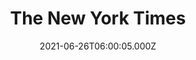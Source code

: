 ---
collection_archive: false
collection_awards: []
collection_category:
  - Kids
  - Editorial
  - Travel
  - Color
  - Humor
  - Environments
  - Portraits
  - Reportage
collection_content: >-
  “America is Reopening. Here’s What it Looks Like” for the _New York Times_.


  Last month I was part of a nationwide project documenting the reopening.
  Pictured here is the Arizona Balloon Festival in Goodyear, AZ.


  This commission reflects many of my sensibilities seen in my long-term
  personal works. Here the ingredients of light, color, humor, candid action,
  and charming moments make up this uniquely American visual recipe.


  As much as the larger project was a post-pandemic coming out party for
  America, I suppose it was mine too— my first time venturing into a mostly
  unmasked gathering in a place other than a grocery store or retail
  establishment.


  With a photographer assigned to each state, the totality of the project
  reminded me of one of the first photo documentary books of memory, David
  Elliot Cohen and Rick Somlan’s 1986 _A Day In the Life of America._


  _The New York Times_-  

  "After a year spent in lockdown, The New York Times sent photographers to all
  50 American states — as well as D.C., the U.S. Virgin Islands and Puerto Rico
  — to document what reopening looks like.


  From the beginning, the U.S. had a patchwork response to the coronavirus.
  Conflicting guidance from federal, state and local governments often left
  communities, businesses and individuals to navigate their own way through
  competing public health and economic crises.


  As states began to announce reopenings in March, we documented each state’s
  unique re-emergence from the pandemic. The approach to reopening has been much
  the same: unclear guidance, competing narratives and Americans left to gauge
  their own comfort levels. Some have taken these first steps cautiously. But
  many scenes recall a world untouched by a deadly virus.”
collection_cover: 'https://d1sf55qlb7p6hz.cloudfront.net/nyt_reopen-20.jpg'
collection_cover_mobile: 'https://d1sf55qlb7p6hz.cloudfront.net/verticalcovers-57.jpg'
collection_description: >-
  Scenes from the Arizona Balloon Classic as part of a nation-wide project
  documenting the reopening.
collection_description_alignment: center
collection_exhibition: []
collection_filter: Commissioned + Stock
collection_hidden: false
collection_meta: 'America is Reopening. '
collection_meta_2: Here is What it Looks like
collection_press: []
collection_preview:
  - 'https://d1sf55qlb7p6hz.cloudfront.net/nyt_reopen-4x3-3.jpg'
  - 'https://d1sf55qlb7p6hz.cloudfront.net/nyt_reopen-1.jpg'
  - 'https://d1sf55qlb7p6hz.cloudfront.net/reopen_4x3-3.jpg'
  - 'https://d1sf55qlb7p6hz.cloudfront.net/reopen_4x3-1.jpg'
  - 'https://d1sf55qlb7p6hz.cloudfront.net/reopen_4x3-2.jpg'
  - 'https://d1sf55qlb7p6hz.cloudfront.net/reopen_4x3-4.jpg'
cover_image: ''
date: 2021-06-26T06:00:05.000Z
hide_footer: false
layout: blocks
navigation_theme: white
px_extra: true
row_alignment: between
slug: nytimes-reopen
theme_color: '#91F8C6'
theme_color_all_works: ''
title: The New York Times
seo:
  meta_description: >-
    Jesse Rieser was commissioned by the NY Times as part of a nationwide
    project documenting America reopening post Covid. The photographs were made
    in Phoenix, AZ
  meta_title: ''
collection_blocks:
  - _bookshop_name: collections/media-row-start
    row_alignment: between
  - _bookshop_name: collections/media-element
    align_y: ''
    block: media-element
    caption: ''
    color: '#E8DDF3'
    image: 'https://d1sf55qlb7p6hz.cloudfront.net/nyt_reopen-1.jpg'
    margin_left: '15'
    margin_right: ''
    margin_y: '100'
    width: '70'
  - _bookshop_name: collections/media-row
    row_alignment: between
  - _bookshop_name: collections/media-element
    align_y: ''
    block: media-element
    caption: ''
    color: '#F1F7DB'
    image: 'https://d1sf55qlb7p6hz.cloudfront.net/nyt_reopen-7.jpg'
    margin_left: '5'
    margin_right: ''
    margin_y: '100'
    width: '50'
  - _bookshop_name: collections/media-element
    align_y: ''
    block: media-element
    caption: ''
    color: '#F4EEE3'
    image: 'https://d1sf55qlb7p6hz.cloudfront.net/nyt_reopen-6.jpg'
    margin_left: ''
    margin_right: '0'
    margin_y: '500'
    width: '40'
  - _bookshop_name: collections/media-row
    row_alignment: between
  - _bookshop_name: collections/media-element
    align_y: ''
    block: media-element
    caption: ''
    color: '#F0E1FB'
    image: 'https://d1sf55qlb7p6hz.cloudfront.net/nyt_reopen-2.jpg'
    margin_left: '15'
    margin_right: ''
    margin_y: '300'
    width: '50'
  - _bookshop_name: collections/media-element
    align_y: ''
    block: media-element
    caption: ''
    color: '#E3F5FB'
    image: 'https://d1sf55qlb7p6hz.cloudfront.net/nyt_reopen-3.jpg'
    margin_left: '0'
    margin_right: '5'
    margin_y: '100'
    width: '20'
  - _bookshop_name: collections/media-row
    row_alignment: between
  - _bookshop_name: collections/media-element
    align_y: ''
    block: media-element
    caption: ''
    color: '#F7DFDF'
    image: 'https://d1sf55qlb7p6hz.cloudfront.net/nyt_reopen-6.jpg'
    margin_left: '25'
    margin_right: ''
    margin_y: '100'
    width: '60'
  - _bookshop_name: collections/media-row
    row_alignment: between
  - _bookshop_name: collections/media-element
    align_y: ''
    block: media-element
    caption: ''
    color: '#FDF6D3'
    image: 'https://d1sf55qlb7p6hz.cloudfront.net/nyt_reopen-5.jpg'
    margin_left: '40'
    margin_right: ''
    margin_y: '100'
    width: '55'
  - _bookshop_name: collections/media-row
    row_alignment: between
  - _bookshop_name: collections/media-element
    align_y: ''
    block: media-element
    caption: ''
    color: '#E0EEFF'
    image: 'https://d1sf55qlb7p6hz.cloudfront.net/nyt_reopen-8.jpg'
    margin_left: '5'
    margin_right: '0'
    margin_y: '100'
    width: '45'
  - _bookshop_name: collections/media-element
    align_y: ''
    block: media-element
    caption: ''
    color: '#FFE7F2'
    image: 'https://d1sf55qlb7p6hz.cloudfront.net/nyt_reopen-9.jpg'
    margin_left: '0'
    margin_right: ''
    margin_y: '300'
    width: '45'
  - _bookshop_name: collections/media-row
    row_alignment: between
  - _bookshop_name: collections/media-element
    align_y: ''
    block: media-element
    caption: ''
    color: '#E1FDD8'
    image: 'https://d1sf55qlb7p6hz.cloudfront.net/nyt_reopen-10.jpg'
    margin_left: '25'
    margin_right: '0'
    margin_y: '100'
    width: '66'
  - _bookshop_name: collections/media-row
    row_alignment: between
  - _bookshop_name: collections/media-element
    align_y: ''
    block: media-element
    caption: ''
    color: '#FFF5E6'
    image: 'https://d1sf55qlb7p6hz.cloudfront.net/nyt_reopen-11.jpg'
    margin_left: '35'
    margin_right: '0'
    margin_y: '100'
    width: '45'
  - _bookshop_name: collections/media-row
    row_alignment: between
  - _bookshop_name: collections/media-element
    align_y: ''
    block: media-element
    caption: ''
    color: '#E6F3FE'
    image: 'https://d1sf55qlb7p6hz.cloudfront.net/nyt_reopen-13.jpg'
    margin_left: '15'
    margin_right: ''
    margin_y: '100'
    width: '50'
  - _bookshop_name: collections/media-row
    row_alignment: between
  - _bookshop_name: collections/media-element
    align_y: ''
    block: media-element
    caption: ''
    color: '#FBD0D4'
    image: 'https://d1sf55qlb7p6hz.cloudfront.net/nyt_reopen-12.jpg'
    margin_left: '5'
    margin_right: '0'
    margin_y: '100'
    width: '25'
  - _bookshop_name: collections/media-row
    row_alignment: between
  - _bookshop_name: collections/media-element
    align_y: ''
    block: media-element
    caption: ''
    color: '#FDF9EA'
    image: 'https://d1sf55qlb7p6hz.cloudfront.net/nyt_reopen-15.jpg'
    margin_left: '20'
    margin_right: ''
    margin_y: '100'
    width: '66'
  - _bookshop_name: collections/media-row
    row_alignment: between
  - _bookshop_name: collections/media-element
    align_y: ''
    block: media-element
    caption: ''
    color: '#EAEEF6'
    image: 'https://d1sf55qlb7p6hz.cloudfront.net/nyt_reopen-14.jpg'
    margin_left: '10'
    margin_right: ''
    margin_y: '300'
    width: '50'
  - _bookshop_name: collections/media-element
    align_y: ''
    block: media-element
    caption: ''
    color: '#F9E0E1'
    image: 'https://d1sf55qlb7p6hz.cloudfront.net/nyt_reopen-16.jpg'
    margin_left: '0'
    margin_right: '0'
    margin_y: '100'
    width: '30'
  - _bookshop_name: collections/media-row
    row_alignment: between
  - _bookshop_name: collections/media-element
    align_y: ''
    block: media-element
    caption: ''
    color: '#DDE7FF'
    image: 'https://d1sf55qlb7p6hz.cloudfront.net/nyt_reopen-17.jpg'
    margin_left: '20'
    margin_right: '0'
    margin_y: '200'
    width: '66'
  - _bookshop_name: collections/media-row
    row_alignment: between
  - _bookshop_name: collections/media-element
    align_y: ''
    block: media-element
    caption: ''
    color: '#488397'
    image: 'https://d1sf55qlb7p6hz.cloudfront.net/nyt_reopen-18.jpg'
    margin_left: '50'
    margin_right: ''
    margin_y: '100'
    width: '30'
  - _bookshop_name: collections/media-row
    row_alignment: between
  - _bookshop_name: collections/media-element
    align_y: ''
    block: media-element
    caption: ''
    color: '#FEE1D7'
    image: 'https://d1sf55qlb7p6hz.cloudfront.net/nyt_reopen-19.jpg'
    margin_left: '30'
    margin_right: ''
    margin_y: '100'
    width: '45'
  - _bookshop_name: collections/media-row
    row_alignment: between
  - _bookshop_name: collections/media-element
    align_y: ''
    block: media-element
    caption: ''
    color: '#F5EAF6'
    image: 'https://d1sf55qlb7p6hz.cloudfront.net/nyt_reopen-20.jpg'
    margin_left: '15'
    margin_right: ''
    margin_y: '100'
    width: '70'
  - _bookshop_name: collections/media-row
    row_alignment: between
  - _bookshop_name: collections/media-row
    row_alignment: between
---